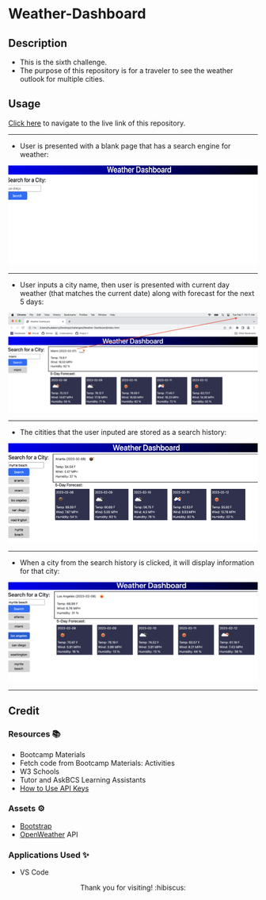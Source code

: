 # Weather-Dashboard

## Description

- This is the sixth challenge.
- The purpose of this repository is for a traveler to see the weather outlook for multiple cities.

## Usage

[Click here](https://hbarry89.github.io/Weather-Dashboard/) to navigate to the live link of this repository.

---------------------------

- User is presented with a blank page that has a search engine for weather:

<img src="./demo-images/demo1.png" width="600" height="200">

---------------------------

- User inputs a city name, then user is presented with current day weather (that matches the current date) along with forecast for the next 5 days:

<img src="./demo-images/demo2.png" width="600" height="200">

---------------------------

- The citities that the user inputed are stored as a search history:

<img src="./demo-images/demo3.png" width="600" height="200">

---------------------------

- When a city from the search history is clicked, it will display information for that city:

<img src="./demo-images/demo4.png" width="600" height="200">

---------------------------

## Credit

### Resources :books:
- Bootcamp Materials
- Fetch code from Bootcamp Materials: Activities
- W3 Schools
- Tutor and AskBCS Learning Assistants
- [How to Use API Keys](https://coding-boot-camp.github.io/full-stack/apis/how-to-use-api-keys)

### Assets :gear:
- [Bootstrap](https://getbootstrap.com/)
- [OpenWeather](https://openweathermap.org/) API

### Applications Used :sparkles:
- VS Code

<p align="center">Thank you for visiting! :hibiscus:</p>